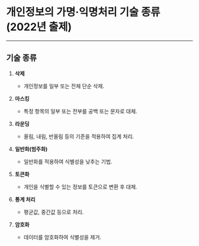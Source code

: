 # 개인정보의 가명·익명처리 기술 종류 (2022년 출제)

---

## 기술 종류

1. **삭제**  
   - 개인정보를 일부 또는 전체 단순 삭제.  

2. **마스킹**  
   - 특정 항목의 일부 또는 전부를 공백 또는 문자로 대체.  

3. **라운딩**  
   - 올림, 내림, 반올림 등의 기준을 적용하여 집계 처리.  

4. **일반화(범주화)**  
   - 일반화를 적용하여 식별성을 낮추는 기법.  

5. **토큰화**  
   - 개인을 식별할 수 있는 정보를 토큰으로 변환 후 대체.  

6. **통계 처리**  
   - 평균값, 중간값 등으로 처리.  

7. **암호화**  
   - 데이터를 암호화하여 식별성을 제거.  

